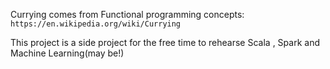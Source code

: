 Currying comes from Functional programming concepts:
`https://en.wikipedia.org/wiki/Currying`

This project is a side project for the free time to rehearse Scala , Spark and Machine Learning(may be!)